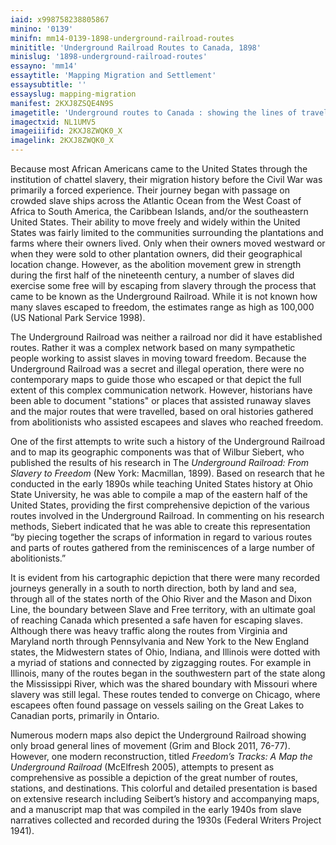 ```yaml
---
iaid: x998758238805867
minino: '0139'
minifn: mm14-0139-1898-underground-railroad-routes
minititle: 'Underground Railroad Routes to Canada, 1898'
minislug: '1898-underground-railroad-routes'
essayno: 'mm14'
essaytitle: 'Mapping Migration and Settlement'
essaysubtitle: ''
essayslug: mapping-migration
manifest: 2KXJ8ZSQE4N9S
imagetitle: 'Underground routes to Canada : showing the lines of travel of fugitive slaves'
imagectxid: NL1UMV5
imageiiifid: 2KXJ8ZWQK0_X
imagelink: 2KXJ8ZWQK0_X
---
```

Because most African Americans came to the United States through the institution of chattel slavery, their migration history before the Civil War was primarily a forced experience. Their journey began with passage on crowded slave ships across the Atlantic Ocean from the West Coast of Africa to South America, the Caribbean Islands, and/or the southeastern United States. Their ability to move freely and widely within the United States was fairly limited to the communities surrounding the plantations and farms where their owners lived. Only when their owners moved westward or when they were sold to other plantation owners, did their geographical location change. However, as the abolition movement grew in strength during the first half of the nineteenth century, a number of slaves did exercise some free will by escaping from slavery through the process that came to be known as the Underground Railroad. While it is not known how many slaves escaped to freedom, the estimates range as high as 100,000 (US National Park Service 1998). 

The Underground Railroad was neither a railroad nor did it have established routes. Rather it was a complex network based on many sympathetic people working to assist slaves in moving toward freedom. Because the Underground Railroad was a secret and illegal operation, there were no contemporary maps to guide those who escaped or that depict the full extent of this complex communication network. However, historians have been able to document "stations" or places that assisted runaway slaves and the major routes that were travelled, based on oral histories gathered from abolitionists who assisted escapees and slaves who reached freedom. 

One of the first attempts to write such a history of the Underground Railroad and to map its geographic components was that of Wilbur Siebert, who published the results of his research in The _Underground Railroad: From Slavery to Freedom_ (New York: Macmillan, 1899). Based on research that he conducted in the early 1890s while teaching United States history at Ohio State University, he was able to compile a map of the eastern half of the United States, providing the first comprehensive depiction of the various routes involved in the Underground Railroad. In commenting on his research methods, Siebert indicated that he was able to create this representation “by piecing together the scraps of information in regard to various routes and parts of routes gathered from the reminiscences of a large number of abolitionists.” 

It is evident from his cartographic depiction that there were many recorded journeys generally in a south to north direction, both by land and sea, through all of the states north of the Ohio River and the Mason and Dixon Line, the boundary between Slave and Free territory, with an ultimate goal of reaching Canada which presented a safe haven for escaping slaves. Although there was heavy traffic along the routes from Virginia and Maryland north through Pennsylvania and New York to the New England states, the Midwestern states of Ohio, Indiana, and Illinois were dotted with a myriad of stations and connected by zigzagging routes. For example in Illinois, many of the routes began in the southwestern part of the state along the Mississippi River, which was the shared boundary with Missouri where slavery was still legal. These routes tended to converge on Chicago, where escapees often found passage on vessels sailing on the Great Lakes to Canadian ports, primarily in Ontario. 

Numerous modern maps also depict the Underground Railroad showing only broad general lines of movement (Grim and Block 2011, 76-77). However, one modern reconstruction, titled _Freedom’s Tracks: A Map the Underground Railroad_ (McElfresh 2005), attempts to present as comprehensive as possible a depiction of the great number of routes, stations, and destinations. This colorful and detailed presentation is based on extensive research including Seibert’s history and accompanying maps, and a manuscript map that was compiled in the early 1940s from slave narratives collected and recorded during the 1930s (Federal Writers Project 1941). 



